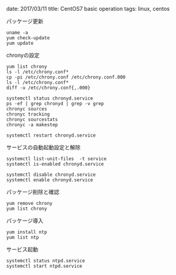 date: 2017/03/11
title: CentOS7 basic operation
tags: linux, centos

パッケージ更新

	uname -a
	yum check-update
	yum update

chronyの設定

	yum list chrony
	ls -l /etc/chrony.conf*
	cp -pi /etc/chrony.conf /etc/chrony.conf.000
	ls -l /etc/chrony.conf*
	diff -u /etc/chrony.conf{,.000}
	
	systemctl status chronyd.service
	ps -ef | grep chronyd | grep -v grep
	chronyc sources
	chronyc tracking
	chronyc sourcestats
	chronyc -a makestep
	
	systemctl restart chronyd.service

サービスの自動起動設定と解除

	systemctl list-unit-files  -t service
	systemctl is-enabled chronyd.service
	
	systemctl disable chronyd.service
	systemctl enable chronyd.service

パッケージ削除と確認

	yum remove chrony
	yum list chrony

パッケージ導入

	yum install ntp
	yum list ntp

サービス起動

	systemctl status ntpd.service
	systemctl start ntpd.service

